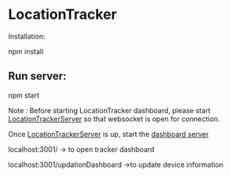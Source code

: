 # LocationTracker


Installation:

npm install



## Run server:

npm start



Note : Before starting LocationTracker dashboard, please start [LocationTrackerServer](https://github.com/shaunak93/LocationTrackerServer) so that websocket is open for connection.


Once [LocationTrackerServer](https://github.com/shaunak93/LocationTrackerServer) is up, start the [dashboard server](#run-server)

localhost:3001/  -> to open tracker dashboard


localhost:3001/updationDashboard  ->to update device information







